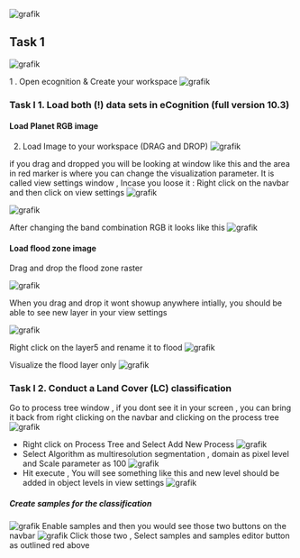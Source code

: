 ![grafik](https://github.com/user-attachments/assets/a101f08f-84c6-42f1-a895-66af1690f379)

## Task 1 

![grafik](https://github.com/user-attachments/assets/d7dd1e71-f1a0-4b2a-be92-a4a32d1ad4a8)


1 . Open ecognition & Create your workspace
![grafik](https://github.com/user-attachments/assets/29868c77-8d10-4082-bbbd-76bdb0e290d6)

### Task I 1. Load both (!) data sets in eCognition (full version 10.3)

#### Load Planet RGB image

2. Load Image to your workspace (DRAG and DROP)
![grafik](https://github.com/user-attachments/assets/370342b3-4478-41f0-8491-f9230003c919)

if you drag and dropped you will be looking at window like this and the area in red marker is where you can change the visualization parameter. It is called view settings window , Incase you loose it : Right click on the navbar and then click on view settings
![grafik](https://github.com/user-attachments/assets/285bf9be-27e1-4368-b0e0-df513f6d1dcf)

![grafik](https://github.com/user-attachments/assets/b8ec8b9b-6b48-4b7a-87b1-aa1ca0eb4141)

After changing the band combination RGB it looks like this 
![grafik](https://github.com/user-attachments/assets/30f7637e-1e1a-47a2-90f9-92b060b84d9b)

#### Load flood zone image 

Drag and drop the flood zone raster 

![grafik](https://github.com/user-attachments/assets/edf32b50-0a34-42d9-8c96-551d5d70e75a)

When you drag and drop it wont showup anywhere intially, you should be able to see new layer in your view settings 

![grafik](https://github.com/user-attachments/assets/2823779e-f093-48b7-a0e4-edc1edea8266)

Right click on the layer5 and rename it to flood
![grafik](https://github.com/user-attachments/assets/02857932-a48d-4a86-8cc0-a704df7fd25d)

Visualize the flood layer only 
![grafik](https://github.com/user-attachments/assets/7e8debd6-fa02-4cde-9622-7f52538b1a7e)

### Task I 2. Conduct a Land Cover (LC) classification 

Go to process tree window , if you dont see it in your screen , you can bring it back from right clicking on the navbar and clicking on the process tree 
![grafik](https://github.com/user-attachments/assets/a09c29ec-fbbc-43c2-97b1-9bbc1001eabc)

- Right click on Process Tree and Select Add New Process
  ![grafik](https://github.com/user-attachments/assets/4159f9ec-f3c0-4ae8-a1e6-56f4361b061e)
- Select Algorithm as multiresolution segmentation , domain as pixel level and Scale parameter as 100 
![grafik](https://github.com/user-attachments/assets/088d5547-f44a-4321-b8b4-6aae520110d6)
- Hit execute , You will see something like this and new level should be added in object levels in view settings
![grafik](https://github.com/user-attachments/assets/3513ff0f-ab2e-44dd-aa88-dfc6fc71f414)

##### Create samples for the classification 
![grafik](https://github.com/user-attachments/assets/75e14da2-48b3-4ba7-a946-bc3b465b5c2b)
Enable samples and then you would see those two buttons on the navbar 
![grafik](https://github.com/user-attachments/assets/397eafa9-2478-4e9b-8059-7441d22c1e93)
Click those two , Select samples and samples editor button as outlined red above 


